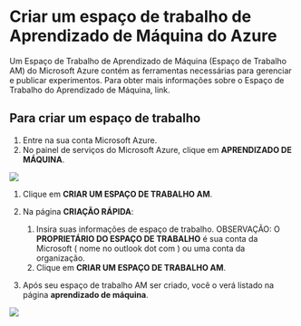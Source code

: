 <properties title="Create an Azure Machine Learning workspace" pageTitle="Create a Machine Learning workspace | Azure" description="Create a workspace for Azure Machine Learning Studio" metaKeywords="" services="" solutions="" documentationCenter="" authors="derrickv" videoId="" scriptId="" />

<tags ms.service="machine-learning" ms.workload="tbd" ms.tgt_pltfrm="na" ms.devlang="na" ms.topic="article" ms.date="01/01/1900" ms.author="derrickv"/>

# Criar um espaço de trabalho de Aprendizado de Máquina do Azure

Um Espaço de Trabalho de Aprendizado de Máquina (Espaço de Trabalho AM) do Microsoft Azure contém as ferramentas necessárias para gerenciar e publicar experimentos. Para obter mais informações sobre o Espaço de Trabalho do Aprendizado de Máquina, link.

## Para criar um espaço de trabalho

1.  Entre na sua conta Microsoft Azure.
2.  No painel de serviços do Microsoft Azure, clique em **APRENDIZADO DE MÁQUINA**.

![][1]

1.  Clique em **CRIAR UM ESPAÇO DE TRABALHO AM**.
2.  Na página **CRIAÇÃO RÁPIDA**:

    1.  Insira suas informações de espaço de trabalho.
        OBSERVAÇÃO: O **PROPRIETÁRIO DO ESPAÇO DE TRABALHO** é sua conta da Microsoft (
        <script type="text/javascript">
        <!--
        h='&#x6f;&#x75;&#116;&#108;&#x6f;&#x6f;&#x6b;&#46;&#x63;&#x6f;&#x6d;';a='&#64;';n='&#110;&#x61;&#x6d;&#x65;';e=n+a+h;
        document.write('<a h'+'ref'+'="ma'+'ilto'+':'+e+'" clas'+'s="em' + 'ail">'+e+'<\/'+'a'+'>');
        // -->
        </script>
        <noscript>
        nome no outlook dot com
        </noscript>
        ) ou uma conta da organização.
    2.  Clique em **CRIAR UM ESPAÇO DE TRABALHO AM**.

3.  Após seu espaço de trabalho AM ser criado, você o verá listado na página **aprendizado de máquina**.

![][2]

<!--Anchors-->
<!--Image references-->
<!--Link references-->

  [1]: ./media/machine-learning-create-workspace/cw1.png
  [2]: ./media/machine-learning-create-workspace/cw2.png
